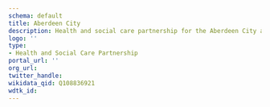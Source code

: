 ```yaml
---
schema: default
title: Aberdeen City
description: Health and social care partnership for the Aberdeen City area
logo: ''
type:
- Health and Social Care Partnership
portal_url: ''
org_url: 
twitter_handle: 
wikidata_qid: Q108836921
wdtk_id: 
---
```

